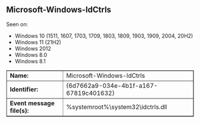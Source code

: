 ## Microsoft-Windows-IdCtrls

Seen on:
* Windows 10 (1511, 1607, 1703, 1709, 1803, 1809, 1903, 1909, 2004, 20H2)
* Windows 11 (21H2)
* Windows 2012
* Windows 8.0
* Windows 8.1

<table border="1" class="docutils">
  <tbody>
    <tr>
      <td><b>Name:</b></td>
      <td>Microsoft-Windows-IdCtrls</td>
    </tr>
    <tr>
      <td><b>Identifier:</b></td>
      <td>{6d7662a9-034e-4b1f-a167-67819c401632}</td>
    </tr>
    <tr>
      <td><b>Event message file(s):</b></td>
      <td>%systemroot%\system32\idctrls.dll</td>
    </tr>
  </tbody>
</table>

&nbsp;

